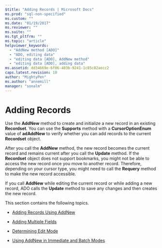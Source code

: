 ```yaml
---
$title: "Adding Records | Microsoft Docs"
ms.prod: "sql-non-specified"
ms.custom: ""
ms.date: "01/19/2017"
ms.reviewer: ""
ms.suite: ""
ms.tgt_pltfrm: ""
ms.topic: "article"
helpviewer_keywords: 
  - "AddNew method [ADO]"
  - "ADO, editing data"
  - "editing data [ADO], AddNew method"
  - "editing data [ADO], adding data"
ms.assetid: dd34669e-6f06-403b-9241-1c85c82aecc2
caps.latest.revision: 10
author: "MightyPen"
ms.author: "annemill"
manager: "sonalm"
---
```

# Adding Records
Use the **AddNew** method to create and initialize a new record in an existing **Recordset**. You can use the **Supports** method with a **CursorOptionEnum** value of **adAddNew** to verify whether you can add records to the current **Recordset** object.  
  
 After you call the **AddNew** method, the new record becomes the current record and remains current after you call the **Update** method. If the **Recordset** object does not support bookmarks, you might not be able to access the new record once you move to another record. Therefore, depending on your cursor type, you might need to call the **Requery** method to make the new record accessible.  
  
 If you call **AddNew** while editing the current record or while adding a new record, ADO calls the **Update** method to save any changes and then creates the new record.  
  
 This section contains the following topics.  
  
-   [Adding Records Using AddNew](../../../ado/guide/data/adding-records-using-addnew.md)  
  
-   [Adding Multiple Fields](../../../ado/guide/data/adding-multiple-fields.md)  
  
-   [Determining Edit Mode](../../../ado/guide/data/determining-edit-mode.md)  
  
-   [Using AddNew in Immediate and Batch Modes](../../../ado/guide/data/using-addnew-in-immediate-and-batch-modes.md)